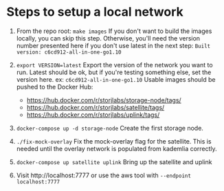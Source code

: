 Steps to setup a local network
==============================

1. From the repo root: `make images`
   If you don't want to build the images locally, you can skip this step.
   Otherwise, you'll need the version number presented here if you don't use
   latest in the next step:
   `Built version: c6cd912-all-in-one-go1.10`

2. `export VERSION=latest`
   Export the version of the network you want to run. Latest should be ok, but
   if you're testing something else, set the version here. ex: `c6cd912-all-in-one-go1.10`
   Usable images should be pushed to the Docker Hub:
   - https://hub.docker.com/r/storjlabs/storage-node/tags/
   - https://hub.docker.com/r/storjlabs/satellite/tags/
   - https://hub.docker.com/r/storjlabs/uplink/tags/

3. `docker-compose up -d storage-node`
   Create the first storage node.

4. `./fix-mock-overlay`
   Fix the mock-overlay flag for the satellite. This is needed until the overlay
   network is populated from kademlia correctly.

5. `docker-compose up satellite uplink`
   Bring up the satellite and uplink

6. Visit http://localhost:7777 or use the aws tool with `--endpoint localhost:7777`

